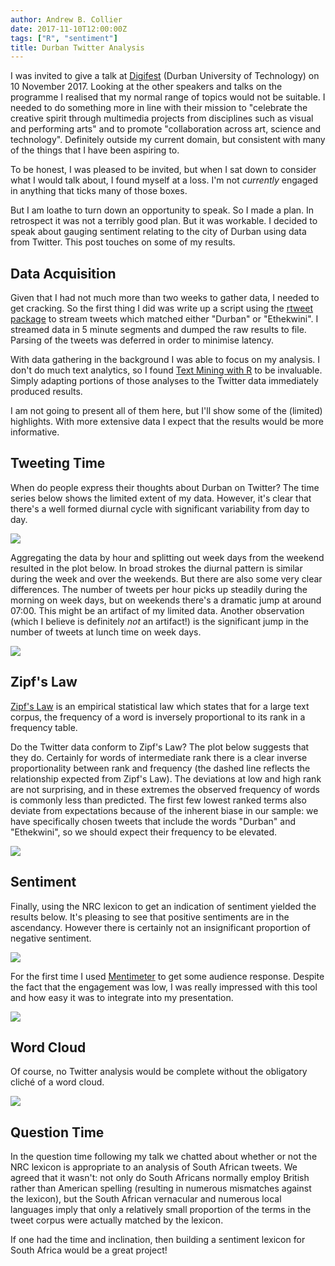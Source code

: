 ```yaml
---
author: Andrew B. Collier
date: 2017-11-10T12:00:00Z
tags: ["R", "sentiment"]
title: Durban Twitter Analysis
---
```


I was invited to give a talk at [Digifest](http://digifest.dut.ac.za/) (Durban University of Technology) on 10 November 2017. Looking at the other speakers and talks on the programme I realised that my normal range of topics would not be suitable. I needed to do something more in line with their mission to "celebrate the creative spirit through multimedia projects from disciplines such as visual and performing arts" and to promote "collaboration across art, science and technology". Definitely outside my current domain, but consistent with many of the things that I have been aspiring to.

To be honest, I was pleased to be invited, but when I sat down to consider what I would talk about, I found myself at a loss. I'm not *currently* engaged in anything that ticks many of those boxes.

But I am loathe to turn down an opportunity to speak. So I made a plan. In retrospect it was not a terribly good plan. But it was workable. I decided to speak about gauging sentiment relating to the city of Durban using data from Twitter. This post touches on some of my results.

<!--more-->

## Data Acquisition

Given that I had not much more than two weeks to gather data, I needed to get cracking. So the first thing I did was write up a script using the [rtweet package](https://github.com/mkearney/rtweet) to stream tweets which matched either "Durban" or "Ethekwini". I streamed data in 5 minute segments and dumped the raw results to file. Parsing of the tweets was deferred in order to minimise latency.

With data gathering in the background I was able to focus on my analysis. I don't do much text analytics, so I found [Text Mining with R](http://tidytextmining.com/) to be invaluable. Simply adapting portions of those analyses to the Twitter data immediately produced results.

I am not going to present all of them here, but I'll show some of the (limited) highlights. With more extensive data I expect that the results would be more informative.

## Tweeting Time

When do people express their thoughts about Durban on Twitter? The time series below shows the limited extent of my data. However, it's clear that there's a well formed diurnal cycle with significant variability from day to day.

![](/img/2017/11/durban-tweet-time-series.png)

Aggregating the data by hour and splitting out week days from the weekend resulted in the plot below. In broad strokes the diurnal pattern is similar during the week and over the weekends. But there are also some very clear differences. The number of tweets per hour picks up steadily during the morning on week days, but on weekends there's a dramatic jump at around 07:00. This might be an artifact of my limited data. Another observation (which I believe is definitely *not* an artifact!) is the significant jump in the number of tweets at lunch time on week days.

![](/img/2017/11/durban-tweet-time-weekday-time.png)

## Zipf's Law

[Zipf's Law](https://en.wikipedia.org/wiki/Zipf%27s_law) is an empirical statistical law which states that for a large text corpus, the frequency of a word is inversely proportional to its rank in a frequency table.

Do the Twitter data conform to Zipf's Law? The plot below suggests that they do. Certainly for words of intermediate rank there is a clear inverse proportionality between rank and frequency (the dashed line reflects the relationship expected from Zipf's Law). The deviations at low and high rank are not surprising, and in these extremes the observed frequency of words is commonly less than predicted. The first few lowest ranked terms also deviate from expectations because of the inherent biase in our sample: we have specifically chosen tweets that include the words "Durban" and "Ethekwini", so we should expect their frequency to be elevated.

![](/img/2017/11/durban-tweet-zipf-law.png)

## Sentiment

Finally, using the NRC lexicon to get an indication of sentiment yielded the results below. It's pleasing to see that positive sentiments are in the ascendancy. However there is certainly not an insignificant proportion of negative sentiment.

![](/img/2017/11/durban-tweet-nrc-sentiment.png)

For the first time I used [Mentimeter](https://www.mentimeter.com/) to get some audience response. Despite the fact that the engagement was low, I was really impressed with this tool and how easy it was to integrate into my presentation.

![](/img/2017/11/durban-tweet-mentimeter.png)

## Word Cloud

Of course, no Twitter analysis would be complete without the obligatory cliché of a word cloud.

![](/img/2017/11/durban-tweet-wordcloud.png) 

## Question Time

In the question time following my talk we chatted about whether or not the NRC lexicon is appropriate to an analysis of South African tweets. We agreed that it wasn't: not only do South Africans normally employ British rather than American spelling (resulting in numerous mismatches against the lexicon), but the South African vernacular and numerous local languages imply that only a relatively small proportion of the terms in the tweet corpus were actually matched by the lexicon.

If one had the time and inclination, then building a sentiment lexicon for South Africa would be a great project!
